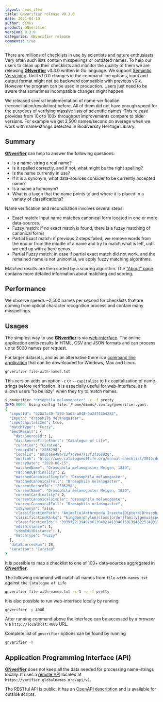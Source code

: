 ```yaml
---
layout: news_item
title: GNverifier release v0.3.0
date: 2021-04-10
author: dimus
product: GNverifier
version: 0.3.0
categories: GNverifier release
comments: true
---
```


There are millions of checklists in use by scientists and nature enthusiasts.
Very often such lists contain misspellings or outdated names. To help our users
to clean up their checklists and monitor the quality of them we are releasing
[**GNverifier**][gnverifier] v0.3.0 written in Go language. We support
[Semantic Versioning]. Until v1.0.0 changes in the command line options, input
and output format might not be backward compatible with previous v0.x. However
the program can be used in production. Users just need to be aware that
sometimes incompatible changes might happen.

We released several implementation of name-verification
(reconciliation/resolution) before. All of them did not have enough speed for
the purposes of verifying massive lists of scientific names. This release
provides from 10x to 100x throughput improvements compare to older versions.
For example we get 2,500 names/second on average when we work with name-strings
detected in Biodiversity Heritage Library.

## Summary

[**GNverifier**][gnverifier] can help to answer the following questions:

- Is a name-string a real name?
- Is it spelled correctly, and if not, what might be the right spelling?
- Is the name currently in use?
- If it is a synonym, what data-sources consider to be currently accepted name?
- Is a name a homonym?
- What is a taxon that the name points to and where it is placed in a variety
  of classifications?

Name verification and reconciliation involves several steps

- Exact match: input name matches canonical form located in one or more
  data-sources.
- Fuzzy match: if no exact match is found, there is a fuzzy matching of
  canonical forms
- Partial Exact match: if previous 2 steps failed, we remove words from the end
  or from the middle of a name and try to match what is left, until we end up
  with a bare genus.
- Partial Fuzzy match: in case if partial exact match did not work, and the
  remained name is not uninomial, we apply fuzzy matching algorithms.

Matched results are then sorted by a scoring algorithm. The ["About"
page][about] contains more detailed information about matching and scoring.

## Performance

We observe speeds ~2,500 names per second for checklists that are coming
from optical character recognition process and contain many misspellings.

## Usages

The simplest way to use [**GNverifier**][gnverifier] is via
[web-interface][gnverifier web].  The online application emits results in HTML,
CSV and JSON formats and can process up to 5000 names per request.

For larger datasets, and as an alternative there is a [command line
application][gnverifier cli] that can be downloaded for Windows, Mac and Linux.

```bash
gnverifier file-with-names.txt
```

This version adds an option `-c` or `--capitalize` to fix capitalization of
name-srings before verification. It is especially useful for web-interface, as
it allows users "to be lazy" when they try to match names.

```bash
$ gnverifier "drsophila melanogaster" -c -f pretty
INFO[0000] Using config file: /home/dimus/.config/gnverifier.yaml.
{
  "inputId": "b20a7c40-f593-5a68-a048-0a24742b4283",
  "input": "drsophila melanogaster",
  "inputCapitalized": true,
  "matchType": "Fuzzy",
  "bestResult": {
    "dataSourceId": 1,
    "dataSourceTitleShort": "Catalogue of Life",
    "curation": "Curated",
    "recordId": "2586298",
    "localId": "69bbaee49e7c2f749ee7712f3f168920",
    "outlink": "http://www.catalogueoflife.org/annual-checklist/2019/details/species/id/69bbaee49e7c2f749ee7712f3f168920",
    "entryDate": "2020-06-15",
    "matchedName": "Drosophila melanogaster Meigen, 1830",
    "matchedCardinality": 2,
    "matchedCanonicalSimple": "Drosophila melanogaster",
    "matchedCanonicalFull": "Drosophila melanogaster",
    "currentRecordId": "2586298",
    "currentName": "Drosophila melanogaster Meigen, 1830",
    "currentCardinality": 2,
    "currentCanonicalSimple": "Drosophila melanogaster",
    "currentCanonicalFull": "Drosophila melanogaster",
    "isSynonym": false,
    "classificationPath": "Animalia|Arthropoda|Insecta|Diptera|Drosophilidae|Drosophila|Drosophila melanogaster",
    "classificationRanks": "kingdom|phylum|class|order|family|genus|species",
    "classificationIds": "3939792|3940206|3940214|3946159|3946225|4031785|2586298",
    "editDistance": 1,
    "stemEditDistance": 1,
    "matchType": "Fuzzy"
  },
  "dataSourcesNum": 28,
  "curation": "Curated"
}
```

It is possible to map a checklist to one of 100+ data-sources aggregated in
[**GNverifier**][gnverifier].

The following command will match all names from
`file-with-names.txt` against `the Catalogue of Life`

```bash
gnverifier file-with-names.txt -s 1 -o -f pretty
```

It is also possible to run web-interface locally by running:

```bash
gnverifier -p 4000
```

After running command above the interface can be accessed by a browser via
`http://localhost:4000` URL.

Complete list of `gnverifier` options can be found by running

```bash
gnverifier -h
```

## Application Programming Interface (API)

[**GNverifier**][gnverifier] does not keep all the data needed for processing
name-strings locally. It uses a [remote API][api] located at
`https://verifier.globalnames.org/api/v1`.

The RESTful API is public, it has an [OpenAPI description][api] and is
available for outside scripts.

[gnverifier]: https://github.com/gnames/gnverifier
[gnverifier cli]: https://github.com/gnames/gnverifier/releases/tag/v0.3.0
[about]: https://verifier.globalnames.org/about
[gnverifier web]: https://verifier.globalnames.org
[api]: https://app.swaggerhub.com/apis-docs/dimus/gnames/1.0.0
[Semantic Versioning]: https://semver.org
